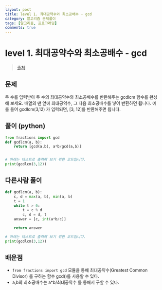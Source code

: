 ```yaml
---
layout: post
title: level 1. 최대공약수와 최소공배수 - gcd
category: 알고리즘 문제풀이
tags: [알고리즘, 프로그래밍]
comments: true
---
```

# level 1. 최대공약수와 최소공배수 - gcd
> [출처](http://tryhelloworld.co.kr/challenge_codes/11)

## 문제
두 수를 입력받아 두 수의 최대공약수와 최소공배수를 반환해주는 gcdlcm 함수를 완성해 보세요. 배열의 맨 앞에 최대공약수, 그 다음 최소공배수를 넣어 반환하면 됩니다. 예를 들어 gcdlcm(3,12) 가 입력되면, [3, 12]를 반환해주면 됩니다.

## 풀이 (python)
```python
from fractions import gcd
def gcdlcm(a, b):
    return [gcd(a,b), a*b/gcd(a,b)]


# 아래는 테스트로 출력해 보기 위한 코드입니다.
print(gcdlcm(3,12))
```

## 다른사람 풀이
```python
def gcdlcm(a, b):
    c, d = max(a, b), min(a, b)
    t = 1
    while t > 0:
        t = c % d
        c, d = d, t
    answer = [c, int(a*b/c)]

    return answer

# 아래는 테스트로 출력해 보기 위한 코드입니다.
print(gcdlcm(3,12))
```

## 배운점
- `from fractions import gcd` 모듈을 통해 최대공약수(Greatest Common Divisor) 를 구하는 함수 gcd()를 사용할 수 있다.
- a,b의 최소공배수는 a*b/최대공약수 를 통해서 구할 수 있다.
